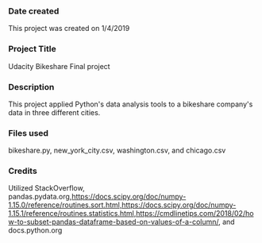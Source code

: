 ### Date created
This project was created on 1/4/2019

### Project Title
Udacity Bikeshare Final project

### Description
This project applied Python's data analysis tools to a bikeshare company's data in three different cities.

### Files used
bikeshare.py, new_york_city.csv, washington.csv, and chicago.csv

### Credits
Utilized StackOverflow, pandas.pydata.org,https://docs.scipy.org/doc/numpy-1.15.0/reference/routines.sort.html,https://docs.scipy.org/doc/numpy-1.15.1/reference/routines.statistics.html,https://cmdlinetips.com/2018/02/how-to-subset-pandas-dataframe-based-on-values-of-a-column/, and docs.python.org
